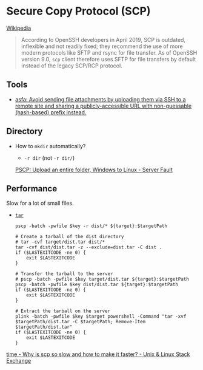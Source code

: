 # Secure Copy Protocol (SCP)
[Wikipedia](https://en.wikipedia.org/wiki/Secure_copy_protocol)

> According to OpenSSH developers in April 2019, SCP is outdated, inflexible and not readily fixed; they recommend the use of more modern protocols like SFTP and rsync for file transfer. As of OpenSSH version 9.0, `scp` client therefore uses SFTP for file transfers by default instead of the legacy SCP/RCP protocol.

## Tools
- [asfa: Avoid sending file attachments by uploading them via SSH to a remote site and sharing a publicly-accessible URL with non-guessable (hash-based) prefix instead.](https://github.com/obreitwi/asfa)

## Directory
- How to `mkdir` automatically?
  - `-r dir` (not `-r dir/`)

  [PSCP: Upload an entire folder, Windows to Linux - Server Fault](https://serverfault.com/questions/295565/pscp-upload-an-entire-folder-windows-to-linux)

## Performance
Slow for a lot of small files.

- [`tar`](../Archives/tar.md)
  ```pwsh
  pscp -batch -pwfile $key -r dist/* ${target}:$targetPath
  ```
  ```pwsh
  # Create a tarball of the dist directory
  # tar -cvf target/dist.tar dist/*
  tar -cvf dist/dist.tar -z --exclude=dist.tar -C dist .
  if ($LASTEXITCODE -ne 0) {
      exit $LASTEXITCODE
  }

  # Transfer the tarball to the server
  # pscp -batch -pwfile $key target/dist.tar ${target}:$targetPath
  pscp -batch -pwfile $key dist/dist.tar ${target}:$targetPath
  if ($LASTEXITCODE -ne 0) {
      exit $LASTEXITCODE
  }

  # Extract the tarball on the server
  plink -batch -pwfile $key $target powershell -Command "tar -xvf $targetPath/dist.tar -C $targetPath; Remove-Item $targetPath/dist.tar"
  if ($LASTEXITCODE -ne 0) {
      exit $LASTEXITCODE
  }
  ```

[time - Why is scp so slow and how to make it faster? - Unix & Linux Stack Exchange](https://unix.stackexchange.com/questions/238152/why-is-scp-so-slow-and-how-to-make-it-faster)
